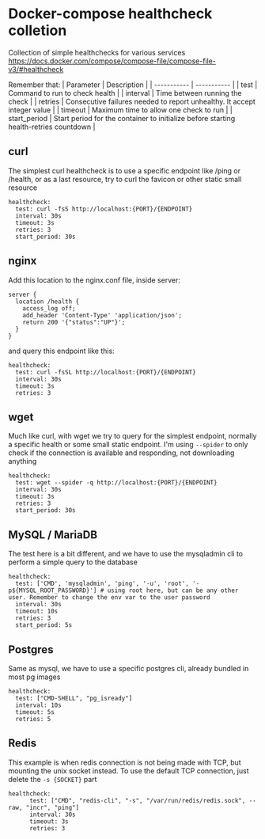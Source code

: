 # Docker-compose healthcheck colletion

Collection of simple healthchecks for various services
https://docs.docker.com/compose/compose-file/compose-file-v3/#healthcheck

Remember that:
| Parameter | Description |
| ----------- | ----------- |
| test | Command to run to check health |
| interval | Time between running the check |
| retries | Consecutive failures needed to report unhealthy. It accept integer value |
| timeout | Maximum time to allow one check to run |
| start_period | Start period for the container to initialize before starting health-retries countdown |



## curl
The simplest curl healthcheck is to use a specific endpoint like /ping or /health, or as a last resource, try to curl the favicon or other static small resource
```
healthcheck:
  test: curl -fsS http://localhost:{PORT}/{ENDPOINT}
  interval: 30s
  timeout: 3s
  retries: 3
  start_period: 30s
```

## nginx
Add this location to the nginx.conf file, inside server:
```
server {
  location /health {
    access_log off;
    add_header 'Content-Type' 'application/json';
    return 200 '{"status":"UP"}';
  }
}
```
and query this endpoint like this:
```
healthcheck:
  test: curl -fsSL http://localhost:{PORT}/{ENDPOINT}
  interval: 30s
  timeout: 3s
  retries: 3
```

## wget
Much like curl, with wget we try to query for the simplest endpoint, normally a specific health or some small static endpoint. I'm using `--spider` to only check if the connection is available and responding, not downloading anything
```
healthcheck:
  test: wget --spider -q http://localhost:{PORT}/{ENDPOINT}
  interval: 30s
  timeout: 3s
  retries: 3
  start_period: 30s
```

## MySQL / MariaDB
The test here is a bit different, and we have to use the mysqladmin cli to perform a simple query to the database
```
healthcheck:
  test: ['CMD', 'mysqladmin', 'ping', '-u', 'root', '-p${MYSQL_ROOT_PASSWORD}'] # using root here, but can be any other user. Remember to change the env var to the user password
  interval: 30s
  timeout: 10s
  retries: 3
  start_period: 5s
```

## Postgres
Same as mysql, we have to use a specific postgres cli, already bundled in most pg images
```
healthcheck:
  test: ["CMD-SHELL", "pg_isready"]
  interval: 10s
  timeout: 5s
  retries: 5
```

## Redis
This example is when redis connection is not being made with TCP, but mounting the unix socket instead.
To use the default TCP connection, just delete the `-s {SOCKET}` part
```
healthcheck:
      test: ["CMD", "redis-cli", "-s", "/var/run/redis/redis.sock", --raw, "incr", "ping"]
      interval: 30s
      timeout: 3s
      retries: 3
```